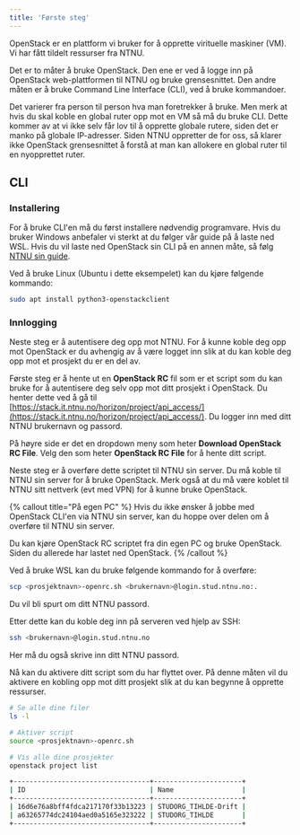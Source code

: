```yaml
---
title: 'Første steg'
---
```


OpenStack er en plattform vi bruker for å opprette virituelle maskiner (VM). Vi har fått tildelt ressurser fra NTNU.

Det er to måter å bruke OpenStack. Den ene er ved å logge inn på OpenStack web-plattformen til NTNU og bruke grensesnittet. Den andre måten er å bruke Command Line Interface (CLI), ved å bruke kommandoer.

Det varierer fra person til person hva man foretrekker å bruke. Men merk at hvis du skal koble en global ruter opp mot en VM så må du bruke CLI. Dette kommer av at vi ikke selv får lov til å opprette globale rutere, siden det er manko på globale IP-adresser. Siden NTNU oppretter de for oss, så klarer ikke OpenStack grensesnittet å forstå at man kan allokere en global ruter til en nyopprettet ruter.

## CLI

### Installering
For å bruke CLI'en må du først installere nødvendig programvare. Hvis du bruker Windows anbefaler vi sterkt at du følger vår guide på å laste ned WSL. Hvis du vil laste ned OpenStack sin CLI på en annen måte, så følg [NTNU sin guide](https://www.ntnu.no/wiki/display/skyhigh/Openstack+CLI+on+Windows).

Ved å bruke Linux (Ubuntu i dette eksempelet) kan du kjøre følgende kommando:

```bash
sudo apt install python3-openstackclient
```

### Innlogging
Neste steg er å autentisere deg opp mot NTNU. For å kunne koble deg opp mot OpenStack er du avhengig av å være logget inn slik at du kan koble deg opp mot et prosjekt du er en del av.

Første steg er å hente ut en **OpenStack RC** fil som er et script som du kan bruke for å autentisere deg selv opp mot ditt prosjekt i OpenStack. Du henter dette ved å gå til [https://stack.it.ntnu.no/horizon/project/api_access/](https://stack.it.ntnu.no/horizon/project/api_access/). Du logger inn med ditt NTNU brukernavn og passord.

På høyre side er det en dropdown meny som heter **Download OpenStack RC File**. Velg den som heter **OpenStack RC File** for å hente ditt script.

Neste steg er å overføre dette scriptet til NTNU sin server. Du må koble til NTNU sin server for å bruke OpenStack. Merk også at du må være koblet til NTNU sitt nettverk (evt med VPN) for å kunne bruke OpenStack.

{% callout title="På egen PC" %}
Hvis du ikke ønsker å jobbe med OpenStack CLI'en via NTNU sin server, kan du hoppe over delen om å overføre til NTNU sin server.

Du kan kjøre OpenStack RC scriptet fra din egen PC og bruke OpenStack. Siden du allerede har lastet ned OpenStack.
{% /callout %}

Ved å bruke WSL kan du bruke følgende kommando for å overføre:

```bash
scp <prosjektnavn>-openrc.sh <brukernavn>@login.stud.ntnu.no:.
```

Du vil bli spurt om ditt NTNU passord.

Etter dette kan du koble deg inn på serveren ved hjelp av SSH:

```bash
ssh <brukernavn>@login.stud.ntnu.no
```

Her må du også skrive inn ditt NTNU passord.

Nå kan du aktivere ditt script som du har flyttet over. På denne måten vil du aktivere en kobling opp mot ditt prosjekt slik at du kan begynne å opprette ressurser.

```bash
# Se alle dine filer
ls -l

# Aktiver script
source <prosjektnavn>-openrc.sh

# Vis alle dine prosjekter
openstack project list

+----------------------------------+----------------------+
| ID                               | Name                 |
+----------------------------------+----------------------+
| 16d6e76a8bff4fdca217170f33b13223 | STUDORG_TIHLDE-Drift |
| a63265774dc24104aed0a5165e323222 | STUDORG_TIHLDE       |
+----------------------------------+----------------------+
```